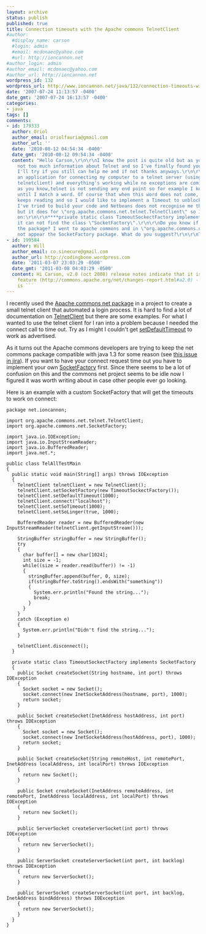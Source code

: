 ```yaml
---
layout: archive
status: publish
published: true
title: Connection timeouts with the Apache commons TelnetClient
#author:
  #display_name: carson
  #login: admin
  #email: mcdonaec@yahoo.com
  #url: http://ioncannon.net
#author_login: admin
#author_email: mcdonaec@yahoo.com
#author_url: http://ioncannon.net
wordpress_id: 132
wordpress_url: http://www.ioncannon.net/java/132/connection-timeouts-with-the-apache-commons-telnetclient/
date: '2007-07-24 11:13:57 -0400'
date_gmt: '2007-07-24 16:13:57 -0400'
categories:
- java
tags: []
comments:
- id: 179333
  author: Oriol
  author_email: oriolfauria@gmail.com
  author_url: ''
  date: '2010-08-12 04:54:34 -0400'
  date_gmt: '2010-08-12 09:54:34 -0400'
  content: "Hello Carson,\r\n\r\nI know the post is quite old but as you said, there's
    not too much information about Telnet and so I've finally found your webpage.
    I'll try if you still can help me and if not thanks anyways.\r\n\r\nSo I've made
    an application for connecting my computer to a telnet server (using apache common
    telnetclient) and everything's working while no exceptions are coming. I mean,
    as you know,telnet is not sending any end point so for example I keep reading
    until I match a word. Of course that when this word does not come, my program
    keeps reading and so I would like to implement a Timeout to unblock it.\r\n\r\nWell,
    I've tried to build your code and Netbeans does not recognise me the \"org.apache.commons.net.SocketFactory\"
    but it does for \"org.apache.commons.net.telnet.TelnetClient\" so I get an error
    on:\r\n\r\n****private static class TimeoutSockectFactory implements SocketFactory****\r\n\r\nas
    it can not find the class \"SocketFactory\".\r\n\r\nDo you know if they have changed
    the package? I went to apache commons and in \"org.apache.commons.net.*\" it does
    not appear the SocketFactory package. What do you suggest?\r\n\r\nThank you,\r\n\r\nOriol"
- id: 199584
  author: Will
  author_email: co.sinecure@gmail.com
  author_url: http://codingbone.wordpress.com
  date: '2011-03-07 23:03:29 -0500'
  date_gmt: '2011-03-08 04:03:29 -0500'
  content: Hi Carson, v2.0 (oct 2008) release notes indicate that it is an included
    feature (http://commons.apache.org/net/changes-report.html#a2.0) - but the function
    is ```
---
```

I recently used the <a href="http://jakarta.apache.org/commons/net/">Apache commons net package</a> in a project to create a small telnet client that automated a login process. It is hard to find a lot of documentation on <a href="http://jakarta.apache.org/commons/net/apidocs/org/apache/commons/net/telnet/TelnetClient.html">TelnetClient</a> but there are some examples. For what I wanted to use the telnet client for I ran into a problem because I needed the connect call to time out. Try as I might I couldn't get <a href="http://jakarta.apache.org/commons/net/apidocs/org/apache/commons/net/SocketClient.html#setDefaultTimeout(int)">setDefaultTimeout</a> to work as advertised.


As it turns out the Apache commons developers are trying to keep the net commons package compatible with java 1.3 for some reason (see <a href="http://issues.apache.org/jira/browse/NET-141">this issue in jira</a>). If you want to have your connect request time out you have to implement your own <a href="http://jakarta.apache.org/commons/net/apidocs/org/apache/commons/net/SocketFactory.html">SocketFactory</a> first. Since there seems to be a lot of confusion on this and the commons net project seems to be idle now I figured it was worth writing about in case other people ever go looking.

Here is an example with a custom SocketFactory that will get the timeouts to work on connect:

```
package net.ioncannon;

import org.apache.commons.net.telnet.TelnetClient;
import org.apache.commons.net.SocketFactory;

import java.io.IOException;
import java.io.InputStreamReader;
import java.io.BufferedReader;
import java.net.*;

public class TelAllTestMain
{
  public static void main(String[] args) throws IOException
  {
    TelnetClient telnetClient = new TelnetClient();
    telnetClient.setSocketFactory(new TimeoutSockectFactory());
    telnetClient.setDefaultTimeout(1000);
    telnetClient.connect("localhost");
    telnetClient.setSoTimeout(1000);
    telnetClient.setSoLinger(true, 1000);

    BufferedReader reader = new BufferedReader(new InputStreamReader(telnetClient.getInputStream()));

    StringBuffer stringBuffer = new StringBuffer();
    try
    {
      char buffer[] = new char[1024];
      int size = -1;
      while((size = reader.read(buffer)) != -1)
      {
        stringBuffer.append(buffer, 0, size);
        if(stringBuffer.toString().endsWith("something"))
        {
          System.err.println("Found the string...");
          break;
        }
      }
    }
    catch (Exception e)
    {
      System.err.println("Didn't find the string...");
    }      

    telnetClient.disconnect();
  }

  private static class TimeoutSockectFactory implements SocketFactory
  {
    public Socket createSocket(String hostname, int port) throws IOException
    {
      Socket socket = new Socket();
      socket.connect(new InetSocketAddress(hostname, port), 1000);
      return socket;
    }

    public Socket createSocket(InetAddress hostAddress, int port) throws IOException
    {
      Socket socket = new Socket();
      socket.connect(new InetSocketAddress(hostAddress, port), 1000);
      return socket;
    }

    public Socket createSocket(String remoteHost, int remotePort, InetAddress localAddress, int localPort) throws IOException
    {
      return new Socket();
    }

    public Socket createSocket(InetAddress remoteAddress, int remotePort, InetAddress localAddress, int localPort) throws IOException
    {
      return new Socket();
    }

    public ServerSocket createServerSocket(int port) throws IOException
    {
      return new ServerSocket();
    }

    public ServerSocket createServerSocket(int port, int backlog) throws IOException
    {
      return new ServerSocket();
    }

    public ServerSocket createServerSocket(int port, int backlog, InetAddress bindAddress) throws IOException
    {
      return new ServerSocket();
    }
  }
}
```


